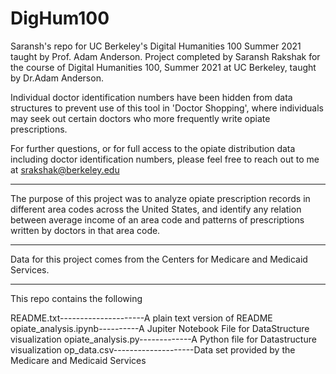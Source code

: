 # DigHum100
Saransh's repo for UC Berkeley's Digital Humanities 100 Summer 2021 taught by Prof. Adam Anderson. 
Project completed by Saransh Rakshak for the course of Digital Humanities 100, Summer 2021 at UC Berkeley, taught by Dr.Adam Anderson.

Individual doctor identification numbers have been hidden from data structures to prevent use of this tool in 'Doctor Shopping', where individuals may seek out certain doctors who more frequently write opiate prescriptions.

For further questions, or for full access to the opiate distribution data including doctor identification numbers, please feel free to reach out to me at srakshak@berkeley.edu 

--------------------------------------------------------------

The purpose of this project was to analyze opiate prescription records in different area codes across the United States, and identify any relation between average income of an area code and patterns of prescriptions written by doctors in that area code.

--------------------------------------------------------------

Data for this project comes from the Centers for Medicare and Medicaid Services.

--------------------------------------------------------------

This repo contains the following 

README.txt---------------------A plain text version of README
opiate_analysis.ipynb----------A Jupiter Notebook File for DataStructure visualization
opiate_analysis.py-------------A Python file for Datastructure visualization
op_data.csv--------------------Data set provided by the Medicare and Medicaid Services

